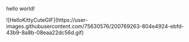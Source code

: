 hello world!

<!---
BluNite/BluNite is a ✨ special ✨ repository because its `README.md` (this file) appears on your GitHub profile.
You can click the Preview link to take a look at your changes.
---> ![HelloKittyCuteGIF](https://user-images.githubusercontent.com/75630576/200769263-804e4924-ebfd-43b9-8a8b-08eaa22dc56d.gif)

